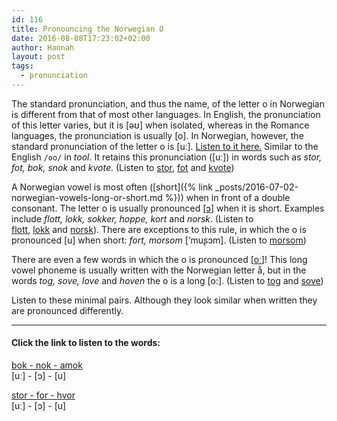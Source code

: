 ```yaml
---
id: 116
title: Pronouncing the Norwegian O
date: 2016-08-08T17:23:02+02:00
author: Hannah
layout: post
tags:
  - pronunciation
---
```


The standard pronunciation, and thus the name, of the letter o in Norwegian is different from that of most other languages. In English, the pronunciation of this letter varies, but it is [əʊ] when isolated, whereas in the Romance languages, the pronunciation is usually [o]. In Norwegian, however, the standard pronunciation of the letter o is [uː]. [Listen to it here.](/wp-content/long-u.m4a) Similar to the English `/oo/` in _tool_. It retains this pronunciation ([uː]) in words such as _stor, fot, bok, snok_ and _kvote_. (Listen to [stor](/wp-content/stor.m4a), [fot](/wp-content/fot.m4a) and [kvote](/wp-content/kvote.m4a))

A Norwegian vowel is most often ([short]({% link _posts/2016-07-02-norwegian-vowels-long-or-short.md %})) when in front of a double consonant. The letter o is usually pronounced [[ɔ](/wp-content/uploads/2016/07/short-o.m4a)] when it is short. Examples include _flott, lokk, sokker, hoppe, kort_ and _norsk_. (Listen to [flott](/wp-content/flott.m4a), [lokk](/wp-content/lokk.m4a) and [norsk](/wp-content/norsk.m4a)). There are exceptions to this rule, in which the o is pronounced [u] when short: _fort, morsom_ [‘muʂɔm]. (Listen to [morsom](/wp-content/morsom.m4a))

There are even a few words in which the o is pronounced [[oː](/wp-content/long-o.m4a)]! This long vowel phoneme is usually written with the Norwegian letter å, but in the words _tog, sove, love_ and _hoven_ the o is a long [o:]. (Listen to [tog](/wp-content/tog.m4a) and [sove](/wp-content/sove.m4a))

Listen to these minimal pairs. Although they look similar when written they are pronounced differently.

---

#### Click the link to listen to the words:

[bok - nok - amok](/wp-content/bok-nok-amok.m4a)  
[uː] - [ɔ] - [u]

[stor - for - hvor](/wp-content/stor-for-hvor.m4a)  
[uː] - [ɔ] - [u]